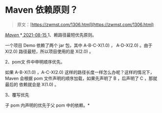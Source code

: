 <!--yml
category: 未分类
date: 0001-01-01 00:00:00
--->

# Maven 依赖原则？

> 原文：[https://zwmst.com/1306.html](https://zwmst.com/1306.html)

   [ *Maven* ](https://zwmst.com/maven)*[ <time datetime="2021-08-15T10:59:55+08:00"> 2021-08-15 </time> ](https://zwmst.com/1306.html)  1、赖路径最短优先原则。

一个项目 Demo 依赖了两个 jar 包，其中 A-B-C-X(1.0) ， A-D-X(2.0) 。由于 X(2.0) 路径最短，所以项目使用的是 X(2.0) 。

2、pom文 件中申明顺序优先。

如果 A-B-X(1.0) ，A-C-X(2.0) 这样的路径长度一样怎么办呢？这样的情况下， Maven 会根据 pom 文件声明的顺序加载，如果先声明了 B ，后声明了 C ，那就最后的 依赖就会是 X(1.0) 。

3、覆写优先

子 pom 内声明的优先于父 pom 中的依赖。*